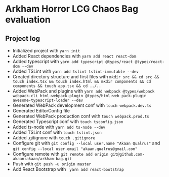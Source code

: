 # Arkham Horror LCG Chaos Bag evaluation

## Project log

* Initialized project with `yarn init`
* Added React dependencies with `yarn add react react-dom`
* Added typescript with `yarn add typescript @types/react @types/react-dom --dev`
* Added TSLint with `yarn add tslint tslint-immutable --dev`
* Created directory structure and first files with `mkdir src && cd src && touch index.tsx && touch index.html && mkdir components && cd components && touch app.tsx && cd ../..`
* Added WebPack and plugins with `yarn add webpack @types/webpack webpack-cli html-webpack-plugin @types/html-web
pack-plugin awesome-typescript-loader --dev`
* Generated WebPack development conf with `touch webpack.dev.ts`
* Generated EditorConfig file
* Generated WebPack production conf with `touch webpack.prod.ts`
* Generated Typescript conf with `touch tsconfig.json`
* Added ts-node with `yarn add ts-node --dev`
* Added TSLint conf with `touch tslint.json`
* Added .gitignore with `touch .gitignore`
* Configure git with `git config --local user.name "Akaan Qualrus"` and `git config --local user.email "akaan.qualrus@gmail.com"`
* Configure remote with `git remote add origin git@github.com-akaan:akaan/arkham-bag.git`
* Push with `git push -u origin master`
* Add React Bootstrap with ` yarn add react-bootstrap`
